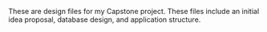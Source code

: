These are design files for my Capstone project. These files include an initial idea proposal, database design, and application structure.
